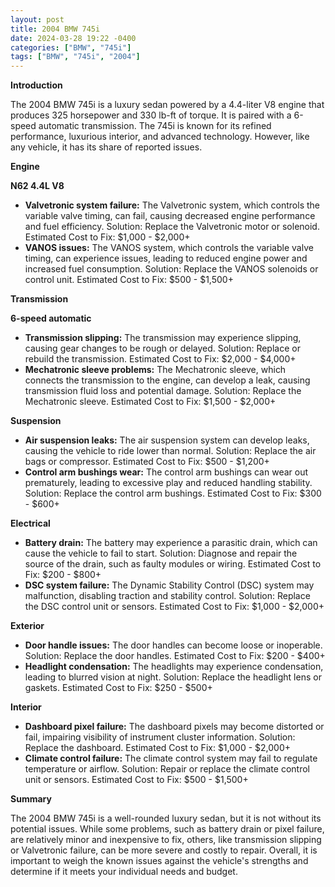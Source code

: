 ```yaml
---
layout: post
title: 2004 BMW 745i
date: 2024-03-28 19:22 -0400
categories: ["BMW", "745i"]
tags: ["BMW", "745i", "2004"]
---
```

**Introduction**

The 2004 BMW 745i is a luxury sedan powered by a 4.4-liter V8 engine that produces 325 horsepower and 330 lb-ft of torque. It is paired with a 6-speed automatic transmission. The 745i is known for its refined performance, luxurious interior, and advanced technology. However, like any vehicle, it has its share of reported issues.

**Engine**

**N62 4.4L V8**

* **Valvetronic system failure:** The Valvetronic system, which controls the variable valve timing, can fail, causing decreased engine performance and fuel efficiency. Solution: Replace the Valvetronic motor or solenoid. Estimated Cost to Fix: $1,000 - $2,000+
* **VANOS issues:** The VANOS system, which controls the variable valve timing, can experience issues, leading to reduced engine power and increased fuel consumption. Solution: Replace the VANOS solenoids or control unit. Estimated Cost to Fix: $500 - $1,500+

**Transmission**

**6-speed automatic**

* **Transmission slipping:** The transmission may experience slipping, causing gear changes to be rough or delayed. Solution: Replace or rebuild the transmission. Estimated Cost to Fix: $2,000 - $4,000+
* **Mechatronic sleeve problems:** The Mechatronic sleeve, which connects the transmission to the engine, can develop a leak, causing transmission fluid loss and potential damage. Solution: Replace the Mechatronic sleeve. Estimated Cost to Fix: $1,500 - $2,000+

**Suspension**

* **Air suspension leaks:** The air suspension system can develop leaks, causing the vehicle to ride lower than normal. Solution: Replace the air bags or compressor. Estimated Cost to Fix: $500 - $1,200+
* **Control arm bushings wear:** The control arm bushings can wear out prematurely, leading to excessive play and reduced handling stability. Solution: Replace the control arm bushings. Estimated Cost to Fix: $300 - $600+

**Electrical**

* **Battery drain:** The battery may experience a parasitic drain, which can cause the vehicle to fail to start. Solution: Diagnose and repair the source of the drain, such as faulty modules or wiring. Estimated Cost to Fix: $200 - $800+
* **DSC system failure:** The Dynamic Stability Control (DSC) system may malfunction, disabling traction and stability control. Solution: Replace the DSC control unit or sensors. Estimated Cost to Fix: $1,000 - $2,000+

**Exterior**

* **Door handle issues:** The door handles can become loose or inoperable. Solution: Replace the door handles. Estimated Cost to Fix: $200 - $400+
* **Headlight condensation:** The headlights may experience condensation, leading to blurred vision at night. Solution: Replace the headlight lens or gaskets. Estimated Cost to Fix: $250 - $500+

**Interior**

* **Dashboard pixel failure:** The dashboard pixels may become distorted or fail, impairing visibility of instrument cluster information. Solution: Replace the dashboard. Estimated Cost to Fix: $1,000 - $2,000+
* **Climate control failure:** The climate control system may fail to regulate temperature or airflow. Solution: Repair or replace the climate control unit or sensors. Estimated Cost to Fix: $500 - $1,500+

**Summary**

The 2004 BMW 745i is a well-rounded luxury sedan, but it is not without its potential issues. While some problems, such as battery drain or pixel failure, are relatively minor and inexpensive to fix, others, like transmission slipping or Valvetronic failure, can be more severe and costly to repair. Overall, it is important to weigh the known issues against the vehicle's strengths and determine if it meets your individual needs and budget.
